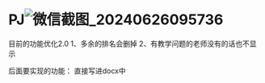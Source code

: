 # PJ![微信截图_20240626095736](https://github.com/yazid-chen/PJ/assets/7899138/a64c133b-f293-4419-af03-1104f2a5b547)
目前的功能优化2.0
1、多余的排名会删掉
2、有教学问题的老师没有的话也不显示

后面要实现的功能：
直接写进docx中

